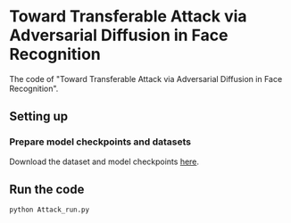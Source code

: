 # Toward Transferable Attack via Adversarial Diffusion in Face Recognition

The code of "Toward Transferable Attack via Adversarial Diffusion in Face Recognition".

## Setting up


### Prepare model checkpoints and datasets
Download the dataset and model checkpoints [here](https://drive.google.com/file/d/1SYYjXyGG1OXeTnlNKa1fYiCiFiu0_gw4/view?usp=drive_link).

## Run the code
```
python Attack_run.py
```




